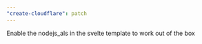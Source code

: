 ```yaml
---
"create-cloudflare": patch
---
```


Enable the nodejs_als in the svelte template to work out of the box
